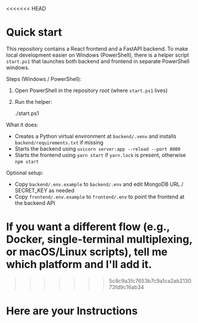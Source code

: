 <<<<<<< HEAD
# Quick start

This repository contains a React frontend and a FastAPI backend. To make local development easier on Windows (PowerShell), there is a helper script `start.ps1` that launches both backend and frontend in separate PowerShell windows.

Steps (Windows / PowerShell):

1. Open PowerShell in the repository root (where `start.ps1` lives)
2. Run the helper:

   ./start.ps1

What it does:
- Creates a Python virtual environment at `backend/.venv` and installs `backend/requirements.txt` if missing
- Starts the backend using `uvicorn server:app --reload --port 8000`
- Starts the frontend using `yarn start` if `yarn.lock` is present, otherwise `npm start`

Optional setup:
- Copy `backend/.env.example` to `backend/.env` and edit MongoDB URL / SECRET_KEY as needed
- Copy `frontend/.env.example` to `frontend/.env` to point the frontend at the backend API

If you want a different flow (e.g., Docker, single-terminal multiplexing, or macOS/Linux scripts), tell me which platform and I'll add it.
=======
>>>>>>> 5c8c9a3fc7653b7c9a1ca2ab213073fd9c16ab34
# Here are your Instructions
